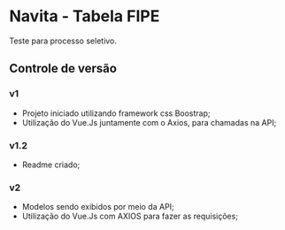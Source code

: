 # Navita - Tabela FIPE

Teste para processo seletivo.  
  
## Controle de versão  

### v1   
- Projeto iniciado utilizando framework css Boostrap;  
- Utilização do Vue.Js juntamente com o Axios, para chamadas na API;  

### v1.2  
- Readme criado;  

### v2
- Modelos sendo exibidos por meio da API;
- Utilização do Vue.Js com AXIOS para fazer as requisições;

